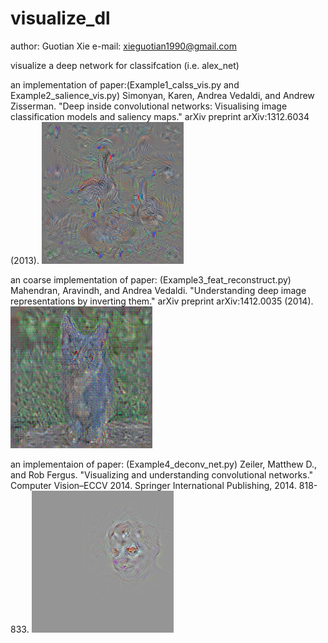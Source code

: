 # visualize_dl

author: Guotian Xie
e-mail: xieguotian1990@gmail.com

visualize a deep network for classifcation (i.e. alex_net)

an implementation of paper:(Example1_calss_vis.py and Example2_salience_vis.py)
    Simonyan, Karen, Andrea Vedaldi, and Andrew Zisserman. "Deep inside convolutional networks: Visualising image classification models and saliency maps." arXiv preprint arXiv:1312.6034 (2013).
![class_reconstruction](result/goose.png)
    
an coarse implementation of paper: (Example3_feat_reconstruct.py)
    Mahendran, Aravindh, and Andrea Vedaldi. "Understanding deep image representations by inverting them." arXiv preprint arXiv:1412.0035 (2014).
![feat_reconstruction](result/conv3_reconstruct_cat.png)

an implementaion of paper: (Example4_deconv_net.py)
    Zeiler, Matthew D., and Rob Fergus. "Visualizing and understanding convolutional networks." Computer Vision–ECCV 2014. Springer International Publishing, 2014. 818-833.
![deconv_net](result/deconv_net_5.png)
